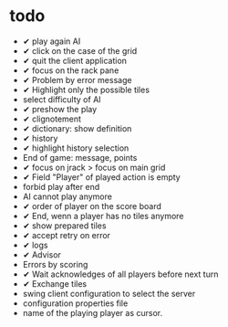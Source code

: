 # todo

- ✔ play again AI
- ✔ click on the case of the grid
- ✔ quit the client application
- ✔ focus on the rack pane
- ✔ Problem by error message
- ✔ Highlight only the possible tiles
- select difficulty of AI
- ✔ preshow the play
- ✔ clignotement
- ✔ dictionary: show definition
- ✔ history
- ✔ highlight history selection
- End of game: message, points
- ✔ focus on jrack > focus on main grid
- ✔ Field "Player" of played action is empty
- forbid play after end
- AI cannot play anymore
- ✔ order of player on the score board
- ✔ End, wenn a player has no tiles anymore
- ✔ show prepared tiles
- ✔ accept retry on error
- ✔ logs
- ✔ Advisor
- Errors by scoring
- ✔ Wait acknowledges of all players before next turn
- ✔ Exchange tiles
- swing client configuration to select the server
- configuration properties file
- name of the playing player as cursor.
